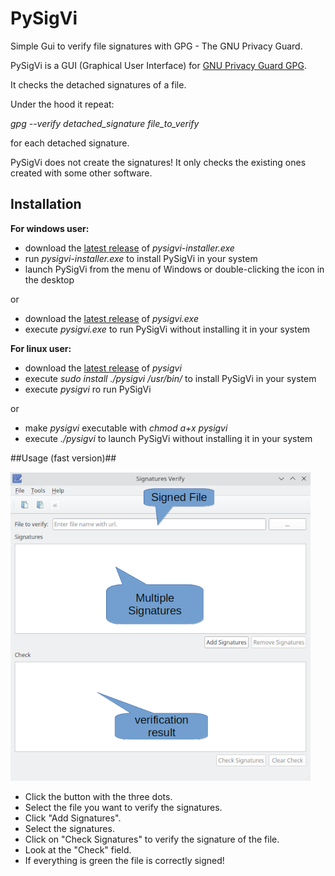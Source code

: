 # PySigVi
Simple Gui to verify file signatures with GPG - The GNU Privacy Guard.

PySigVi is a GUI (Graphical User Interface) for [GNU Privacy Guard GPG](https://gnupg.org/).

It checks the detached signatures of a file.

Under the hood it repeat:

*gpg --verify detached_signature file_to_verify*

for each detached signature.

PySigVi does not create the signatures! It only checks the existing ones created with some other software.

## Installation
**For windows user:**

+ download the [latest release](https://github.com/pysimone/PySigVi/releases/latest) of *pysigvi-installer.exe*
+ run *pysigvi-installer.exe* to install PySigVi in your system
+ launch PySigVi from the menu of Windows or double-clicking the icon in the
    desktop

or

+ download the [latest release](https://github.com/pysimone/PySigVi/releases/latest) of *pysigvi.exe*
+ execute *pysigvi.exe* to run PySigVi without installing it in your system

**For linux user:** 

+ download the [latest release](https://github.com/pysimone/PySigVi/releases/latest) of *pysigvi*
+ execute *sudo install ./pysigvi /usr/bin/* to install PySigVi in your system
+ execute *pysigvi* ro run PySigVi

or

+ make *pysigvi* executable with *chmod a+x pysigvi*
+ execute *./pysigvi* to launch PySigVi without installing it in your system

##Usage (fast version)##

![Screen Shot](screen_shot.png)

+ Click the button with the three dots.
+ Select the file you want to verify the signatures.
+ Click "Add Signatures".
+ Select the signatures.
+ Click on "Check Signatures" to verify the signature of the file.
+ Look at the "Check" field.
+ If everything is green the file is correctly signed!
